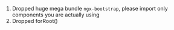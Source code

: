 1. Dropped huge mega bundle `ngx-bootstrap`, please import only components you are actually using
2. Dropped forRoot()
